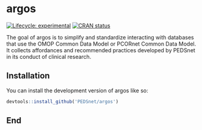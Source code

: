 
<!-- README.md is generated from README.Rmd. Please edit that file -->

# argos

<!-- badges: start -->

[![Lifecycle:
experimental](https://img.shields.io/badge/lifecycle-experimental-orange.svg)](https://lifecycle.r-lib.org/articles/stages.html#experimental)
[![CRAN
status](https://www.r-pkg.org/badges/version/argos)](https://CRAN.R-project.org/package=argos)
<!-- badges: end -->

The goal of argos is to simplify and standardize interacting with
databases that use the OMOP Common Data Model or PCORnet Common Data
Model. It collects affordances and recommended practices developed by
PEDSnet in its conduct of clinical research.

## Installation

You can install the development version of argos like so:

``` r
devtools::install_github('PEDSnet/argos')
```

## End

